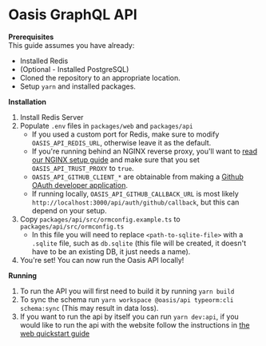 # Oasis GraphQL API

**Prerequisites**<br>
This guide assumes you have already:

- Installed Redis
- (Optional - Installed PostgreSQL)
- Cloned the repository to an appropriate location.
- Setup `yarn` and installed packages.

**Installation**<br>
1. Install Redis Server
2. Populate `.env` files in `packages/web` and `packages/api`
   - If you used a custom port for Redis, make sure to modify `OASIS_API_REDIS_URL`, otherwise leave it as the default.
   - If you're running behind an NGINX reverse proxy, you'll want to [read our NGINX setup guide](NGINX-Setup-Guide) and make sure that you set `OASIS_API_TRUST_PROXY` to `true`.
   - `OASIS_API_GITHUB_CLIENT_*` are obtainable from making a [Github OAuth developer application](https://docs.github.com/en/developers/apps/creating-an-oauth-app).
   - If running locally, `OASIS_API_GITHUB_CALLBACK_URL` is most likely `http://localhost:3000/api/auth/github/callback`, but this can depend on your setup.
3. Copy `packages/api/src/ormconfig.example.ts` to `packages/api/src/ormconfig.ts`
   - In this file you will need to replace `<path-to-sqlite-file>` with a `.sqlite` file, such as `db.sqlite` (this file will be created, it doesn't have to be an existing DB, it just needs a name).
4. You're set! You can now run the Oasis API locally!

**Running**<br>
1. To run the API you will first need to build it by running `yarn build`
2. To sync the schema run `yarn workspace @oasis/api typeorm:cli schema:sync` (This may result in data loss).
3. If you want to run the api by itself you can run `yarn dev:api`, if you would like to run the api with the website follow the instructions in [the web quickstart guide](Web-Quick-Start)
